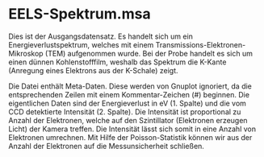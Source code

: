 # EELS-Spektrum.msa

Dies ist der Ausgangsdatensatz. Es handelt sich um ein Energieverlustspektrum, welches mit einem Transmissions-Elektronen-Mikroskop (TEM) aufgenommen wurde. Bei der Probe handelt es sich um einen dünnen Kohlenstofffilm, weshalb das Spektrum die K-Kante (Anregung eines Elektrons aus der K-Schale) zeigt.

Die Datei enthält Meta-Daten. Diese werden von Gnuplot ignoriert, da die entsprechenden Zeilen mit einem Kommentar-Zeichen (#) beginnen. Die eigentlichen Daten sind der Energieverlust in eV (1. Spalte) und die vom CCD detektierte Intensität (2. Spalte). Die Intensität ist proportional zu Anzahl der Elektronen, welche auf den Szintillator (Elektronen erzeugen Licht) der Kamera treffen. Die Intensität lässt sich somit in eine Anzahl von Elektronen umrechnen. Mit Hilfe der Poisson-Statistik können wir aus der Anzahl der Elektronen auf die Messunsicherheit schließen.
